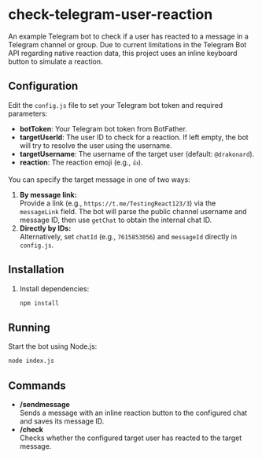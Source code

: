# check-telegram-user-reaction

An example Telegram bot to check if a user has reacted to a message in a Telegram channel or group.
Due to current limitations in the Telegram Bot API regarding native reaction data,
this project uses an inline keyboard button to simulate a reaction.

## Configuration

Edit the `config.js` file to set your Telegram bot token and required parameters:

- **botToken**: Your Telegram bot token from BotFather.
- **targetUserId**: The user ID to check for a reaction. If left empty, the bot will try to resolve the user using the username.
- **targetUsername**: The username of the target user (default: `@drakonard`).
- **reaction**: The reaction emoji (e.g., `👍`).

You can specify the target message in one of two ways:

1. **By message link:**  
   Provide a link (e.g., `https://t.me/TestingReact123/3`) via the `messageLink` field.
   The bot will parse the public channel username and message ID, then use `getChat` to obtain the internal chat ID.
2. **Directly by IDs:**  
   Alternatively, set `chatId` (e.g., `7615853056`) and `messageId` directly in `config.js`.

## Installation

1. Install dependencies:
   ```bash
   npm install
   ```

## Running

Start the bot using Node.js:
   ```bash
   node index.js
   ```

## Commands

- **/sendmessage**  
  Sends a message with an inline reaction button to the configured chat and saves its message ID.
- **/check**  
  Checks whether the configured target user has reacted to the target message.
